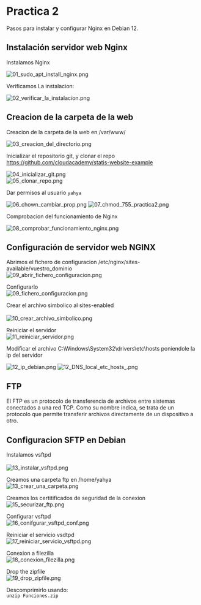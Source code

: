 # Practica 2

Pasos para instalar y configurar Nginx en Debian 12.



## Instalación servidor web Nginx

Instalamos Nginx <br>

![01_sudo_apt_install_nginx.png](assets/capturas/01_sudo_apt_install_nginx.png)


Verificamos La instalacion: <br>

![02_verificar_la_instalacion.png](assets/capturas/02_verificar_la_instalacion.png)


## Creacion de la carpeta de la web

Creacion de la carpeta de la web en /var/www/ <br>

![03_creacion_del_directorio.png](assets/capturas/03_creacion_del_directorio.png)


Inicializar el repositorio git, y clonar el repo https://github.com/cloudacademy/statis-website-example <br>

![04_inicializar_git.png](assets/capturas/04_inicializar_git.png) <br>
![05_clonar_repo.png](assets/capturas/05_clonar_repo.png)


Dar permisos al usuario `yahya`<br>

![06_chown_cambiar_prop.png](assets/capturas/06_chown_cambiar_prop.png)
![07_chmod_755_practica2.png](assets/capturas/07_chmod_755_practica2.png)


Comprobacion del funcionamiento de Nginx<br>

![08_comprobar_funcionamiento_nginx.png](assets/capturas/08_comprobar_funcionamiento_nginx.png)


## Configuración de servidor web NGINX

Abrimos el fichero de configuracion /etc/nginx/sites-available/vuestro_dominio<br>
![09_abrir_fichero_configuracion.png](assets/capturas/09_abrir_fichero_configuracion.png)


Configurarlo <br>
![09_fichero_configuracion.png](assets/capturas/09_fichero_configuracion.png)


Crear el archivo simbolico al sites-enabled <br>                 
![10_crear_archivo_simbolico.png](assets/capturas/10_crear_archivo_simbolico.png)


Reiniciar el servidor <br>
![11_reiniciar_servidor.png](assets/capturas/11_reiniciar_servidor.png)


Modificar el archivo C:\Windows\System32\drivers\etc\hosts poniendole la ip del servidor <br>

![12_ip_debian.png](assets/capturas/12_ip_debian.png)
![12_DNS_local_etc_hosts_.png](assets/capturas/12_DNS_local_etc_hosts_.png)


## FTP

El FTP es un protocolo de transferencia de archivos entre sistemas conectados a una red TCP. Como su nombre indica, se trata de un protocolo que permite transferir archivos directamente de un dispositivo a otro. 


## Configuracion SFTP en Debian

Instalamos vsftpd <br>                                         
![13_instalar_vsftpd.png](assets/capturas/13_instalar_vsftpd.png)


Creamos una carpeta ftp en /home/yahya <br>
![13_crear_una_carpeta.png](assets/capturas/13_crear_una_carpeta.png)


Creamos los certitificados de seguridad de la conexion <br>
![15_securizar_ftp.png](assets/capturas/15_securizar_ftp.png)


Configurar vsftpd <br>
![16_conifgurar_vsftpd_conf.png](assets/capturas/16_conifgurar_vsftpd_conf.png)


Reiniciar el servicio vsdtpd <br>
![17_reiniciar_servicio_vsftpd.png](assets/capturas/17_reiniciar_servicio_vsftpd.png)


Conexion a filezilla <br>
![18_conexion_filezilla.png](assets/capturas/18_conexion_filezilla.png)


Drop the zipfile <br>
![19_drop_zipfile.png](assets/capturas/19_drop_zipfile.png)


Descomprimirlo usando: <br>
`unzip Funciones.zip`

